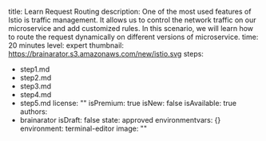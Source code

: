 title: Learn Request Routing
description: One of the most used features of Istio is traffic management. It allows
  us to control the network traffic on our microservice and add customized rules.
  In this scenario, we will learn how to route the request dynamically on different
  versions of microservice.
time: 20 minutes
level: expert
thumbnail: https://brainarator.s3.amazonaws.com/new/istio.svg
steps:
- step1.md
- step2.md
- step3.md
- step4.md
- step5.md
license: ""
isPremium: true
isNew: false
isAvailable: true
authors: 
- brainarator
isDraft: false
state: approved
environmentvars: {}
environment: terminal-editor
image: ""
